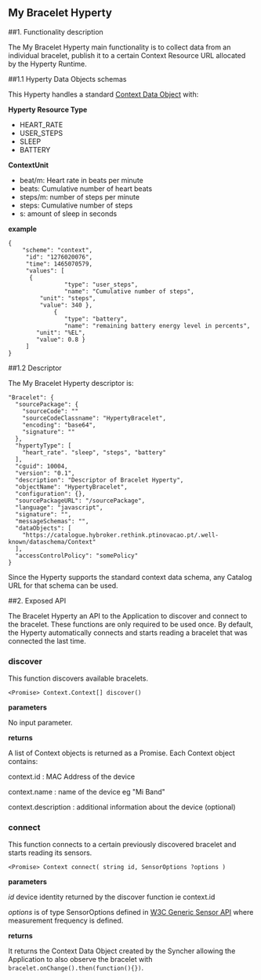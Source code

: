 
My Bracelet Hyperty
-------------------

##1. Functionality description

The My Bracelet Hyperty main functionality is to collect data from an individual bracelet, publish it to a certain Context Resource URL allocated by the Hyperty Runtime.

##1.1 Hyperty Data Objects schemas

This Hyperty handles a standard [Context Data Object](https://github.com/reTHINK-project/dev-service-framework/tree/master/docs/datamodel/data-objects/context) with:

**Hyperty Resource Type**

* HEART_RATE
* USER_STEPS
* SLEEP
* BATTERY


**ContextUnit**

-	beat/m: Heart rate in beats per minute
-	beats: Cumulative number of heart beats
-	steps/m: number of steps per minute
-	steps: Cumulative number of steps
- s: amount of sleep in seconds

**example**

```
{
	"scheme": "context",
     "id": "1276020076",
     "time": 1465070579,
     "values": [
      {
				"type": "user_steps",
				"name": "Cumulative number of steps",
         "unit": "steps",
         "value": 340 },
			 {
 				"type": "battery",
				"name": "remaining battery energy level in percents",
        "unit": "%EL",
        "value": 0.8 }
     ]
}
```

##1.2 Descriptor

The My Bracelet Hyperty descriptor is:

```
"Bracelet": {
  "sourcePackage": {
    "sourceCode": ""
    "sourceCodeClassname": "HypertyBracelet",
    "encoding": "base64",
    "signature": ""
  },
  "hypertyType": [
    "heart_rate". "sleep", "steps", "battery"
  ],
  "cguid": 10004,
  "version": "0.1",
  "description": "Descriptor of Bracelet Hyperty",
  "objectName": "HypertyBracelet",
  "configuration": {},
  "sourcePackageURL": "/sourcePackage",
  "language": "javascript",
  "signature": "",
  "messageSchemas": "",
  "dataObjects": [
    "https://catalogue.hybroker.rethink.ptinovacao.pt/.well-known/dataschema/Context"
  ],
  "accessControlPolicy": "somePolicy"
}
```

Since the Hyperty supports the standard context data schema, any Catalog URL for that schema can be used.

##2. Exposed API

The Bracelet Hyperty an API to the Application to discover and connect to the bracelet. These functions are only required to be used once. By default, the Hyperty automatically connects and starts reading a bracelet that was connected the last time.

### discover

This function discovers available bracelets.

```
<Promise> Context.Context[] discover()
```

**parameters**

No input parameter.

**returns**

A list of Context objects is returned as a Promise. Each Context object contains:

context.id : MAC Address of the device

context.name : name of the device eg "Mi Band"

context.description : additional information about the device (optional)

### connect

This function connects to a certain previously discovered bracelet and starts reading its sensors.

```
<Promise> Context connect( string id, SensorOptions ?options )
```

**parameters**

*id* device identity returned by the discover function ie context.id

*options* is of type SensorOptions defined in [W3C Generic Sensor API](https://www.w3.org/TR/generic-sensor/#api) where measurement frequency is defined.

**returns**

It returns the Context Data Object created by the Syncher allowing the Application to also observe the bracelet with `bracelet.onChange().then(function(){})`.
